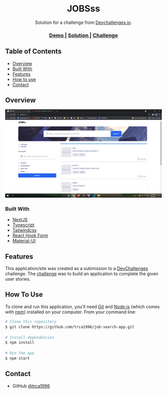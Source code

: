 <h1 align="center">JOBSss</h1>

<div align="center">
   Solution for a challenge from  <a href="http://devchallenges.io" target="_blank">Devchallenges.io</a>.
</div>

<div align="center">
  <h3>
    <a href="https://job-search-app-trca1996.vercel.app/">
      Demo
    </a>
    <span> | </span>
    <a href="https://job-search-app-trca1996.vercel.app/">
      Solution
    </a>
    <span> | </span>
    <a href="https://devchallenges.io/challenges/TtUjDt19eIHxNQ4n5jps">
      Challenge
    </a>
  </h3>
</div>

<!-- TABLE OF CONTENTS -->

## Table of Contents

- [Overview](#overview)
- [Built With](#built-with)
- [Features](#features)
- [How to use](#how-to-use)
- [Contact](#contact)

<!-- OVERVIEW -->

## Overview

![screenshot](https://github.com/trca1996/job-search-app/blob/main/jobs.png?raw=true)

### Built With

<!-- This section should list any major frameworks that you built your project using. Here are a few examples.-->

- [NextJS](https://nextjs.org/)
- [Typescript](https://www.typescriptlang.org/)
- [Tailwindcss](https://tailwindcss.com/)
- [React Hook Form](https://react-hook-form.com/get-started/)
- [Material-UI](https://material-ui.com/)

## Features

<!-- List the features of your application or follow the template. Don't share the figma file here :) -->

This application/site was created as a submission to a [DevChallenges](https://devchallenges.io/challenges) challenge. The [challenge](https://devchallenges.io/challenges/TtUjDt19eIHxNQ4n5jps) was to build an application to complete the given user stories.

## How To Use

<!-- Example: -->

To clone and run this application, you'll need [Git](https://git-scm.com) and [Node.js](https://nodejs.org/en/download/) (which comes with [npm](http://npmjs.com)) installed on your computer. From your command line:

```bash
# Clone this repository
$ git clone https://github.com/trca1996/job-search-app.git

# Install dependencies
$ npm install

# Run the app
$ npm start
```

## Contact

- GitHub [@trca1996](https://github.com/trca1996)
